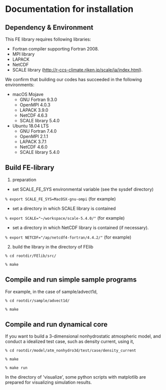 # Documentation for installation 

## Dependency & Environment

This FE library requires following libraries: 
  - Fortran compiler supporting Fortran 2008. 
  - MPI library
  - LAPACK
  - NetCDF
  - SCALE library (http://r-ccs-climate.riken.jp/scale/ja/index.html). 

We confirm that building our codes has succeeded in the following environments:
  - macOS Mojave
    - GNU Fortran 9.3.0
    - OpenMPI 4.0.3
    - LAPACK 3.9.0
    - NetCDF 4.6.3
    - SCALE library 5.4.0
  - Ubuntu 18.04 LTS
    - GNU Fortran 7.4.0
    - OpenMPI 2.1.1
    - LAPACK 3.7.1
    - NetCDF 4.6.0
    - SCALE library 5.4.0

## Build FE-library 

1. preparation
  - set SCALE_FE_SYS environmental variable (see the sysdef directory)

  `% export SCALE_FE_SYS=MacOSX-gnu-ompi`   (for example)

  - set a directory in which SCALE library is contained

  `% export SCALE="~/workspace/scale-5.4.0/"`   (for example)

  - set a directory in which NetCDF library is contained (if necessary).
    
  `% export NETCDF="/ap/netcdf4-fortran/4.4.2/"`   (for example)

2. build the library in the directory of FElib

 `% cd rootdir/FElib/src/`

 `% make`

## Compile and run simple sample programs

 For example, in the case of sample/advect1d, 
 
 `% cd rootdir/sample/advect1d/`

 `% make`

## Compile and run dynamical core

 If you want to build a 3-dimensional nonhydrostatic atmospheric model, 
 and conduct a idealized test case, such as density current, using it, 
 
 `% cd rootdir/model/atm_nonhydro3d/test/case/density_current`

 `% make`

 `% make run`

 In the directory of 'visualize', some python scripts with matplotlib 
 are prepared for visualizing simulation results. 
